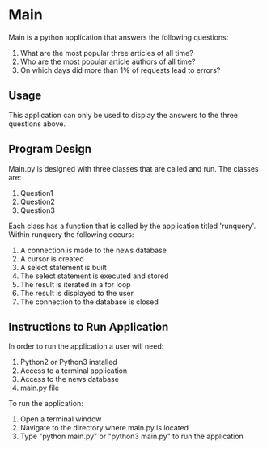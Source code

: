 # Main
Main is a python application that answers the following questions:
1. What are the most popular three articles of all time?
2. Who are the most popular article authors of all time?
3. On which days did more than 1% of requests lead to errors?
## Usage
This application can only be used to display the answers to the three questions above.
## Program Design
Main.py is designed with three classes that are called and run.  The classes are:
1. Question1
2. Question2
3. Question3

Each class has a function that is called by the application titled 'runquery'.
Within runquery the following occurs:
1. A connection is made to the news database
2. A cursor is created
3. A select statement is built
4. The select statement is executed and stored
5. The result is iterated in a for loop
6. The result is displayed to the user
7. The connection to the database is closed
## Instructions to Run Application
In order to run the application a user will need:
1. Python2 or Python3 installed
2. Access to a terminal application
3. Access to the news database
4. main.py file

To run the application:
1. Open a terminal window
2. Navigate to the directory where main.py is located
3. Type "python main.py" or "python3 main.py" to run the application
